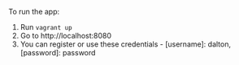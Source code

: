 To run the app:
1. Run `vagrant up`
2. Go to http://localhost:8080
3. You can register or use these credentials - [username]: dalton, [password]: password